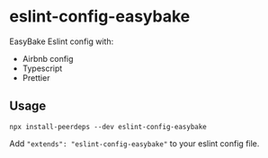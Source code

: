 # eslint-config-easybake

EasyBake Eslint config with:

- Airbnb config
- Typescript
- Prettier

## Usage

```
npx install-peerdeps --dev eslint-config-easybake
```

Add `"extends": "eslint-config-easybake"` to your eslint config file.
